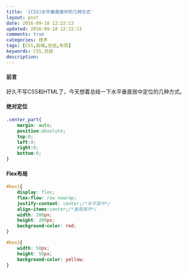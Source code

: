 ```yaml
---
title: '[CSS]水平垂直居中的几种方式'
layout: post
date: 2016-09-18 12:22:13
updated: 2016-09-18 12:22:13
comments: true
categories: 技术
tags: [CSS,前端,总结,布局]
keywords: CSS,总结
description: 
---
```



#### 前言
好久不写CSS和HTML了，今天想着总结一下水平垂直居中定位的几种方式。

#### 绝对定位

```css
.center_part{
	margin: auto;
	position:absolute;
	top:0;
	left:0;
	right:0;
	bottom:0;	
}
```

#### Flex布局

```css
#box1{
    display: flex;
    flex-flow: row nowrap;
    justify-content: center;/*水平居中*/
    align-items:center;/*垂直居中*/
    width: 200px;
    height: 200px;
    background-color: red;
}

#box2{
    width: 50px;
    height: 50px;
    background-color: yellow;
}
```

